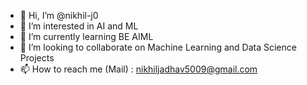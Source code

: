 - 👋 Hi, I’m @nikhil-j0
- 👀 I’m interested in AI and ML
- 🌱 I’m currently learning BE AIML
- 💞️ I’m looking to collaborate on Machine Learning and Data Science Projects
- 📫 How to reach me (Mail) : nikhiljadhav5009@gmail.com

<!---
nikhil-j0/nikhil-j0 is a ✨ special ✨ repository because its `README.md` (this file) appears on your GitHub profile.
You can click the Preview link to take a look at your changes.
--->
